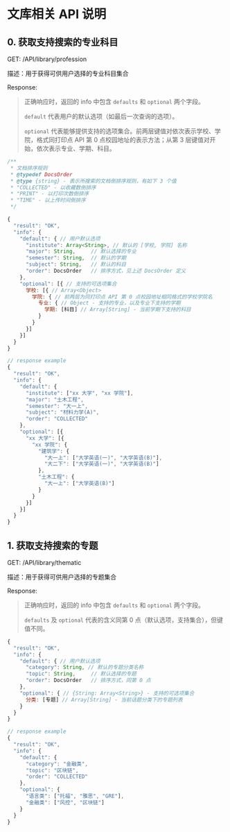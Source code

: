 # 文库相关 API 说明

## 0. 获取支持搜索的专业科目

GET:  /API/library/profession

描述：用于获得可供用户选择的专业科目集合

Response:

> 正确响应时，返回的 info 中包含 `defaults` 和 `optional` 两个字段。
>
> `default` 代表用户的默认选项（如最后一次查询的选项）。
>
> `optional` 代表能够提供支持的选项集合。前两层键值对依次表示学校、学院，格式同打印点 API 第 0 点校园地址的表示方法；从第 3 层键值对开始，依次表示专业、学期、科目。

```js
/**
 * 文档排序规则
 * @typedef DocsOrder
 * @type {string} - 表示所搜索的文档倒排序规则，有如下 3 个值
 * "COLLECTED" - 以收藏数倒排序
 * "PRINT" - 以打印次数倒排序
 * "TIME" - 以上传时间倒排序
 */
```

```js
{
  "result": "OK",
  "info": {
    "default": { // 用户默认选项
      "institute": Array<String>, // 默认的 [学校, 学院] 名称
      "major": String,     // 默认选择的专业
      "semester": String,  // 默认的学期
      "subject": String,   // 默认的科目
      "order": DocsOrder   // 排序方式，见上述 DocsOrder 定义
    },
    "optional": [{ // 支持的可选项集合
      学校: [{ // Array<Object>
        学院: { // 前两层为同打印点 API 第 0 点校园地址相同格式的学校学院名
          专业: { // Object - 支持的专业，以及专业下支持的学期
            学期: [科目] // Array[String] - 当前学期下支持的科目
          }
        }
      }]
    }]
  }
}
```

```js
// response example
{
  "result": "OK",
  "info": {
    "default": {
      "institute": ["xx 大学", "xx 学院"],
      "major": "土木工程",
      "semester": "大一上",
      "subject": "材料力学(A)",
      "order": "COLLECTED"
    },
    "optional": [{
      "xx 大学": [{
        "xx 学院": {
          "建筑学": {
            "大一上": ["大学英语(一)", "大学英语(B)"],
            "大二下": ["大学英语(一)", "大学英语(B)"]
          },
          "土木工程": {
            "大一上": ["大学英语(B)"]
          }
        }
      }]
    }]
  }
}
```

## 1. 获取支持搜索的专题

GET:  /API/library/thematic

描述：用于获得可供用户选择的专题集合

Response:

> 正确响应时，返回的 info 中包含 `defaults` 和 `optional` 两个字段。
>
> `defaults`  及 `optional` 代表的含义同第 0 点（默认选项，支持集合），但键值不同。

```js
{
  "result": "OK",
  "info": {
    "default": { // 用户默认选项
      "category": String, // 默认的专题分类名称
      "topic": String,     // 默认选择的专题
      "order": DocsOrder   // 排序方式，同第 0 点
    },
    "optional": { // {String: Array<String>} - 支持的可选项集合
      分类: [专题] // Array[String] - 当前话题分类下的专题列表
    }
  }
}
```

```js
// response example
{
  "result": "OK",
  "info": {
    "default": {
      "category": "金融类",
      "topic": "区块链",
      "order": "COLLECTED"
    },
    "optional": {
      "语言类": ["托福", "雅思", "GRE"],
      "金融类": ["风控", "区块链"]
    }
  }
}
```

